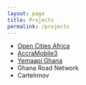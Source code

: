 ```yaml
---
layout: page
title: Projects
permalink: /projects
---
```

- [Open Cities Africa](//opendri.org/project/open-cities-africa/)
- [AccraMobile3](//wiki.openstreetmap.org/wiki/AccraMobile3)
- [Yemaapi Ghana](//forum.mapillary.com/t/mapping-pois-in-ghana-yemaapi-ghana/1532)
- Ghana Road Network
- CarteInnov